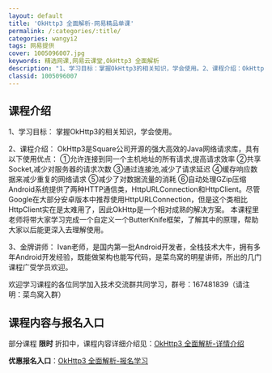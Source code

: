 ```yaml
---
layout: default
title: 'OkHttp3 全面解析-网易精品单课'
permalink: /:categories/:title/
categories: wangyi2
tags: 网易提供
cover: 1005096007.jpg
keywords: 精选网课,网易云课堂,OkHttp3 全面解析
description: "1、学习目标：掌握OkHttp3的相关知识，学会使用。2、课程介绍：OkHttp3是Square公司开源的强大高效的Java网络请求库，具有以下使用优点：①允许连接到同一个主机地址的所有请求"
classid: 1005096007
---
```


## 课程介绍

1、学习目标：
   掌握OkHttp3的相关知识，学会使用。

2、课程介绍：
  OkHttp3是Square公司开源的强大高效的Java网络请求库，具有以下使用优点：
 ①允许连接到同一个主机地址的所有请求,提高请求效率
 ②共享Socket,减少对服务器的请求次数
 ③通过连接池,减少了请求延迟
 ④缓存响应数据来减少重复的网络请求
 ⑤减少了对数据流量的消耗
 ⑥自动处理GZip压缩
  Android系统提供了两种HTTP通信类，HttpURLConnection和HttpClient。尽管Google在大部分安卓版本中推荐使用HttpURLConnection，但是这个类相比HttpClient实在是太难用了，因此OkHttp是一个相对成熟的解决方案。
本课程里老师将带大家学习完成一个自定义一个ButterKnife框架，了解其中的原理，帮助大家以后能更深入去理解使用。

3、金牌讲师：
   Ivan老师，是国内第一批Android开发者，全栈技术大牛，拥有多年Android开发经验，既能做架构也能写代码，是菜鸟窝的明星讲师，所出的几门课程广受学员欢迎。

欢迎学习课程的各位同学加入技术交流群共同学习，群号：167481839（请注明：菜鸟窝入群）

## 课程内容与报名入口

部分课程 **限时** 折扣中，课程内容详细介绍见：[OkHttp3 全面解析-详情介绍](https://study.163.com/course/introduction/1005096007.htm?share=1&shareId=1025206652&utm_campaign=share&utm_medium=iphoneShare&utm_source=&utm_u=1025206652)

**优惠报名入口**：[OkHttp3 全面解析-报名学习](https://study.163.com/course/introduction/1005096007.htm?share=1&shareId=1025206652&utm_campaign=share&utm_medium=iphoneShare&utm_source=&utm_u=1025206652)

